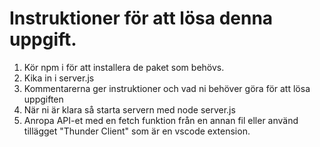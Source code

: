 # Instruktioner för att lösa denna uppgift.

1. Kör npm i för att installera de paket som behövs.
2. Kika in i server.js
3. Kommentarerna ger instruktioner och vad ni behöver göra för att lösa uppgiften
4. När ni är klara så starta servern med node server.js
5. Anropa API-et med en fetch funktion från en annan fil eller använd tillägget "Thunder Client" som är en vscode extension.
